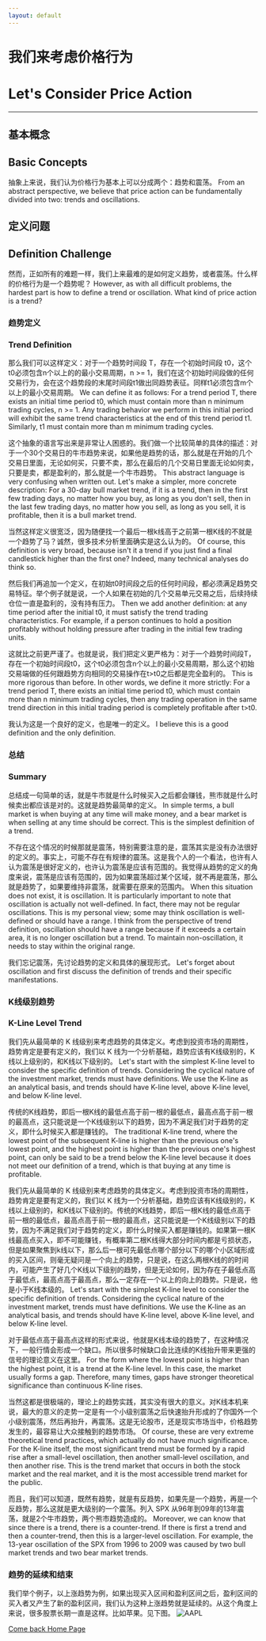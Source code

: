 ```yaml
---
layout: default
---
```


# 我们来考虑价格行为
# Let's Consider Price Action

---

## 基本概念
## Basic Concepts

抽象上来说，我们认为价格行为基本上可以分成两个：趋势和震荡。
From an abstract perspective, we believe that price action can be fundamentally divided into two: trends and oscillations.

## 定义问题
## Definition Challenge

然而，正如所有的难题一样，我们上来最难的是如何定义趋势，或者震荡。什么样的价格行为是一个趋势呢？
However, as with all difficult problems, the hardest part is how to define a trend or oscillation. What kind of price action is a trend?

### 趋势定义
### Trend Definition

那么我们可以这样定义：对于一个趋势时间段 T，存在一个初始时间段 t0，这个t0必须包含n个以上的的最小交易周期，n >= 1，我们在这个初始时间段做的任何交易行为，会在这个趋势段的末尾时间段t1做出同趋势表征。同样t1必须包含m个以上的最小交易周期。
We can define it as follows: For a trend period T, there exists an initial time period t0, which must contain more than n minimum trading cycles, n >= 1. Any trading behavior we perform in this initial period will exhibit the same trend characteristics at the end of this trend period t1. Similarly, t1 must contain more than m minimum trading cycles.

这个抽象的语言写出来是非常让人困惑的。我们做一个比较简单的具体的描述：对于一个30个交易日的牛市趋势来说，如果他是趋势的话，那么就是在开始的几个交易日里面，无论如何买，只要不卖，那么在最后的几个交易日里面无论如何卖，只要是卖，都是盈利的，那么就是一个牛市趋势。
This abstract language is very confusing when written out. Let's make a simpler, more concrete description: For a 30-day bull market trend, if it is a trend, then in the first few trading days, no matter how you buy, as long as you don't sell, then in the last few trading days, no matter how you sell, as long as you sell, it is profitable, then it is a bull market trend.

当然这样定义很宽泛，因为随便找一个最后一根k线高于之前第一根K线的不就是一个趋势了马？诚然，很多技术分析里面确实是这么认为的。
Of course, this definition is very broad, because isn't it a trend if you just find a final candlestick higher than the first one? Indeed, many technical analyses do think so.

然后我们再追加一个定义，在初始t0时间段之后的任何时间段，都必须满足趋势交易特征。举个例子就是说，一个人如果在初始的几个交易单元交易之后，后续持续仓位一直是盈利的，没有持有压力。
Then we add another definition: at any time period after the initial t0, it must satisfy the trend trading characteristics. For example, if a person continues to hold a position profitably without holding pressure after trading in the initial few trading units.

这就比之前更严谨了。也就是说，我们把定义更严格为：对于一个趋势时间段T，存在一个初始时间段t0，这个t0必须包含n个以上的最小交易周期，那么这个初始交易端做的任何跟趋势方向相同的交易操作在t>t0之后都是完全盈利的。
This is more rigorous than before. In other words, we define it more strictly: For a trend period T, there exists an initial time period t0, which must contain more than n minimum trading cycles, then any trading operation in the same trend direction in this initial trading period is completely profitable after t>t0.

我认为这是一个良好的定义，也是唯一的定义。
I believe this is a good definition and the only definition.

### 总结
### Summary

总结成一句简单的话，就是牛市就是什么时候买入之后都会赚钱，熊市就是什么时候卖出都应该是对的。这就是趋势最简单的定义。
In simple terms, a bull market is when buying at any time will make money, and a bear market is when selling at any time should be correct. This is the simplest definition of a trend.

不存在这个情况的时候那就是震荡，特别需要注意的是，震荡其实是没有办法很好的定义的。事实上，可能不存在有规律的震荡。这是我个人的一个看法，也许有人认为震荡是很好定义的，也许认为震荡是应该有范围的。我觉得从趋势的定义的角度来说，震荡是应该有范围的，因为如果震荡超过某个区域，就不再是震荡，那么就是趋势了，如果要维持非震荡，就需要在原来的范围内。
When this situation does not exist, it is oscillation. It is particularly important to note that oscillation is actually not well-defined. In fact, there may not be regular oscillations. This is my personal view; some may think oscillation is well-defined or should have a range. I think from the perspective of trend definition, oscillation should have a range because if it exceeds a certain area, it is no longer oscillation but a trend. To maintain non-oscillation, it needs to stay within the original range.

我们忘记震荡，先讨论趋势的定义和具体的展现形式。
Let's forget about oscillation and first discuss the definition of trends and their specific manifestations.

### K线级别趋势
### K-Line Level Trend

我们先从最简单的 K 线级别来考虑趋势的具体定义。考虑到投资市场的周期性，趋势肯定是要有定义的，我们以 K 线为一个分析基础，趋势应该有K线级别的，K线以上级别的，和K线以下级别的。
Let's start with the simplest K-line level to consider the specific definition of trends. Considering the cyclical nature of the investment market, trends must have definitions. We use the K-line as an analytical basis, and trends should have K-line level, above K-line level, and below K-line level.

传统的K线趋势，即后一根K线的最低点高于前一根的最低点，最高点高于前一根的最高点，这只能说是一个K线级别以下的趋势，因为不满足我们对于趋势的定义，即什么时候买入都是赚钱的。
The traditional K-line trend, where the lowest point of the subsequent K-line is higher than the previous one's lowest point, and the highest point is higher than the previous one's highest point, can only be said to be a trend below the K-line level because it does not meet our definition of a trend, which is that buying at any time is profitable.

我们先从最简单的 K 线级别来考虑趋势的具体定义。考虑到投资市场的周期性，趋势肯定是要有定义的，我们以 K 线为一个分析基础，趋势应该有K线级别的，K线以上级别的，和K线以下级别的。传统的K线趋势，即后一根K线的最低点高于前一根的最低点，最高点高于前一根的最高点，这只能说是一个K线级别以下的趋势，因为不满足我们对于趋势的定义，即什么时候买入都是赚钱的。如果第一根K线最高点买入，即不可能赚钱，有概率第二根K线得大部分时间内都是亏损状态，但是如果聚焦到k线以下，那么后一根可先最低点哪个部分以下的哪个小区域形成的买入区间，则毫无疑问是一个向上的趋势，只是说，在这么两根K线的的时间内，可能产生了好几个K线以下级别的趋势，但是无论如何，因为存在子最低点高于最低点，最高点高于最高点，那么一定存在一个以上的向上的趋势。只是说，他是小于K线本级的。
Let's start with the simplest K-line level to consider the specific definition of trends. Considering the cyclical nature of the investment market, trends must have definitions. We use the K-line as an analytical basis, and trends should have K-line level, above K-line level, and below K-line level.

对于最低点高于最高点这样的形式来说，他就是K线本级的趋势了，在这种情况下，一般行情会形成一个缺口。所以很多时候缺口会比连续的K线抬升带来更强的信号的理论意义在这里。
For the form where the lowest point is higher than the highest point, it is a trend at the K-line level. In this case, the market usually forms a gap. Therefore, many times, gaps have stronger theoretical significance than continuous K-line rises.

当然这都是很极端的，理论上的趋势实践，其实没有很大的意义。对K线本机来说，最大的意义的走势一定是有一个小级别震荡之后快速抬升形成的了你国外一个小级别震荡，然后再抬升，再震荡。这是无论股市，还是现实市场当中，价格趋势发生的，最容易让大众接触到的趋势市场。
Of course, these are very extreme theoretical trend practices, which actually do not have much significance. For the K-line itself, the most significant trend must be formed by a rapid rise after a small-level oscillation, then another small-level oscillation, and then another rise. This is the trend market that occurs in both the stock market and the real market, and it is the most accessible trend market for the public.

而且，我们可以知道，既然有趋势，就是有反趋势，如果先是一个趋势，再是一个反趋势，那么这就是更大级别的一个震荡。列入 SPX 从96年到09年的13年震荡，就是2个牛市趋势，两个熊市趋势造成的。
Moreover, we can know that since there is a trend, there is a counter-trend. If there is first a trend and then a counter-trend, then this is a larger-level oscillation. For example, the 13-year oscillation of the SPX from 1996 to 2009 was caused by two bull market trends and two bear market trends.


### 趋势的延续和结束

我们举个例子，以上涨趋势为例，如果出现买入区间和盈利区间之后，盈利区间的买入者又产生了新的盈利区间，我们认为这种上涨趋势就是延续的。从这个角度上来说，很多股票长期一直是这样。比如苹果。见下图。
![AAPL](https://www.tradingview.com/x/qG1szPBQ/)

[Come back Home Page](/.)
